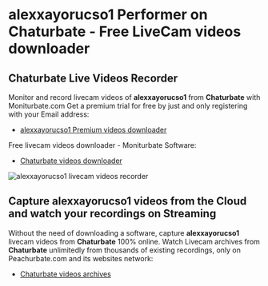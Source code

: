 # alexxayorucso1 Performer on Chaturbate - Free LiveCam videos downloader

## Chaturbate Live Videos Recorder

Monitor and record livecam videos of **alexxayorucso1** from **Chaturbate** with Moniturbate.com
Get a premium trial for free by just and only registering with your Email address:
* [alexxayorucso1 Premium videos downloader](https://moniturbate.com/request-demo-licence-key.html)

Free livecam videos downloader - Moniturbate Software:
* [Chaturbate videos downloader](https://moniturbate.com/moniturbate-download-software.html)

![alexxayorucso1 livecam videos recorder](https://peachurnet.com/templates/moniturbate-software.png)


## Capture alexxayorucso1 videos from the Cloud and watch your recordings on Streaming

Without the need of downloading a software, capture **alexxayorucso1** livecam videos from **Chaturbate** 100% online.
Watch Livecam archives from **Chaturbate** unlimitedly from thousands of existing recordings, only on Peachurbate.com and its websites network:
* [Chaturbate videos archives](https://peachurnet.com/)
